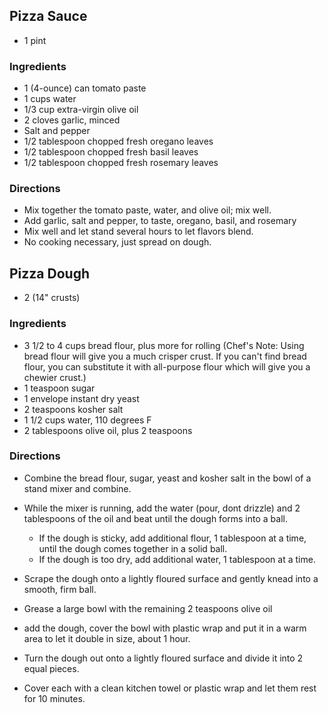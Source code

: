 ## Pizza Sauce
- 1 pint

### Ingredients
- 1 (4-ounce) can tomato paste
- 1 cups water
- 1/3 cup extra-virgin olive oil
- 2 cloves garlic, minced
- Salt and pepper
- 1/2 tablespoon chopped fresh oregano leaves
- 1/2 tablespoon chopped fresh basil leaves
- 1/2 tablespoon chopped fresh rosemary leaves


### Directions
- Mix together the tomato paste, water, and olive oil; mix well. 
- Add garlic, salt and pepper, to taste, oregano, basil, and rosemary
- Mix well and let stand several hours to let flavors blend. 
- No cooking necessary, just spread on dough.

## Pizza Dough
- 2 (14" crusts)

### Ingredients
- 3 1/2 to 4 cups bread flour, plus more for rolling (Chef's Note: Using bread flour will give you a much crisper crust. If you can't find bread flour, you can substitute it with all-purpose flour which will give you a chewier crust.)
- 1 teaspoon sugar
- 1 envelope instant dry yeast
- 2 teaspoons kosher salt
- 1 1/2 cups water, 110 degrees F
- 2 tablespoons olive oil, plus 2 teaspoons

### Directions
- Combine the bread flour, sugar, yeast and kosher salt in the bowl of a stand mixer and combine. 
- While the mixer is running, add the water (pour, dont drizzle) and 2 tablespoons of the oil and beat until the dough forms into a ball. 
	- If the dough is sticky, add additional flour, 1 tablespoon at a time, until the dough comes together in a solid ball. 
	- If the dough is too dry, add additional water, 1 tablespoon at a time. 
- Scrape the dough onto a lightly floured surface and gently knead into a smooth, firm ball.

- Grease a large bowl with the remaining 2 teaspoons olive oil
- add the dough, cover the bowl with plastic wrap and put it in a warm area to let it double in size, about 1 hour. 

- Turn the dough out onto a lightly floured surface and divide it into 2 equal pieces. 
- Cover each with a clean kitchen towel or plastic wrap and let them rest for 10 minutes.

